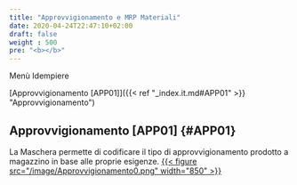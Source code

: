 ```yaml
---
title: "Approvvigionamento e MRP Materiali"
date: 2020-04-24T22:47:10+02:00
draft: false
weight : 500
pre: "<b></b>"
---
```


Menù Idempiere

[Approvvigionamento [APP01]]({{< ref "_index.it.md#APP01" >}} "Approvvigionamento") <br>

## Approvvigionamento [APP01] {#APP01}
La Maschera permette di codificare il tipo di approvvigionamento prodotto a magazzino in base alle proprie esigenze.
[{{< figure src="/image/Approvvigionamento0.png"  width="850"  >}}](/image/Approvvigionamento0.png)






